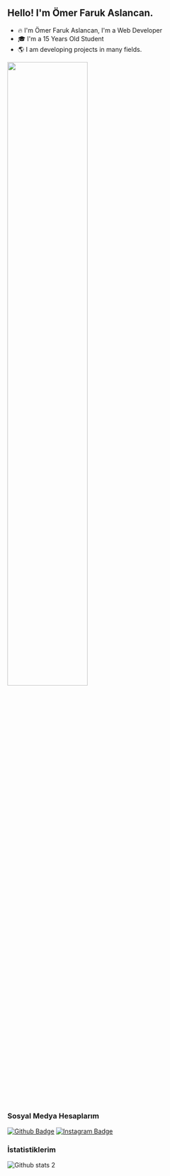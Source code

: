 ## Hello! I'm Ömer Faruk Aslancan.

- 🔥 I'm Ömer Faruk Aslancan, I'm a Web Developer
- 🎓 I'm a 15 Years Old Student 
- 🌎 I am developing projects in many fields.

<img src="https://github.com/TheOmers/TheOmers/blob/main/cd59d626dc86397fe45080e6e9c7027d.gif?raw=true" width="60%">

### Sosyal Medya Hesaplarım
[![Github Badge](https://img.shields.io/badge/-Github-000?style=quare&labelColor=000&logo=Github&logoColor=white&link=link)]([link](https://github.com/TheOmerS)) 
[![Instagram Badge](https://img.shields.io/badge/-Instagram-C13584?style=flat-quare&labelColor=C13584&logo=instagram&logoColor=white&link=link)](https://www.instagram.com/the0mers0/) 

### İstatistiklerim 
![Github stats 2](https://github-readme-stats.vercel.app/api?username=TheOmers&show_icons=true&theme=radical)
